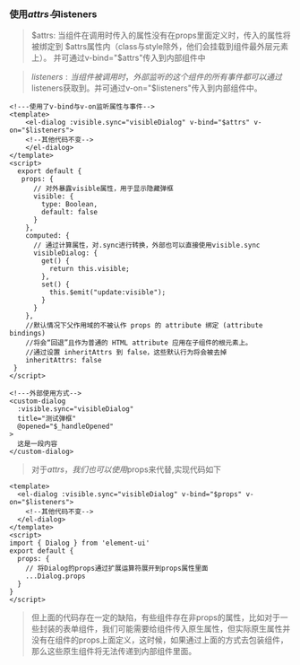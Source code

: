 ### 使用$attrs与$listeners

> $attrs: 当组件在调用时传入的属性没有在props里面定义时，传入的属性将被绑定到
> $attrs属性内（class与style除外，他们会挂载到组件最外层元素上）。
> 并可通过v-bind="$attrs"传入到内部组件中

> $listeners: 当组件被调用时，外部监听的这个组件的所有事件都可以通过$listeners获取到。并可通过v-on="$listeners"传入到内部组件中。


```vue
<!---使用了v-bind与v-on监听属性与事件-->
<template>
    <el-dialog :visible.sync="visibleDialog" v-bind="$attrs" v-on="$listeners">
    <!--其他代码不变-->
    </el-dialog>
</template>
<script>
  export default {
   props: {
      // 对外暴露visible属性，用于显示隐藏弹框
      visible: {
        type: Boolean,
        default: false
      }
    },
    computed: {
      // 通过计算属性，对.sync进行转换，外部也可以直接使用visible.sync
      visibleDialog: {
        get() {
          return this.visible;
        },
        set() {
          this.$emit("update:visible");
        }
      }
    },
    //默认情况下父作用域的不被认作 props 的 attribute 绑定 (attribute bindings) 
    //将会“回退”且作为普通的 HTML attribute 应用在子组件的根元素上。
    //通过设置 inheritAttrs 到 false，这些默认行为将会被去掉
    inheritAttrs: false
 }
</script>

<!---外部使用方式-->
<custom-dialog
  :visible.sync="visibleDialog"
  title="测试弹框"
  @opened="$_handleOpened"
>
  这是一段内容
</custom-dialog>
```
> 对于$attrs，我们也可以使用$props来代替,实现代码如下
```vue
<template>
  <el-dialog :visible.sync="visibleDialog" v-bind="$props" v-on="$listeners">
    <!--其他代码不变-->
  </el-dialog>
</template>
<script>
import { Dialog } from 'element-ui'
export default {
  props: {
    // 将Dialog的props通过扩展运算符展开到props属性里面
    ...Dialog.props
  }
}
</script>
```
> 但上面的代码存在一定的缺陷，有些组件存在非props的属性，比如对于一些封装的表单组件，我们可能需要给组件传入原生属性，但实际原生属性并没有在组件的props上面定义，这时候，如果通过上面的方式去包装组件，那么这些原生组件将无法传递到内部组件里面。

### 
